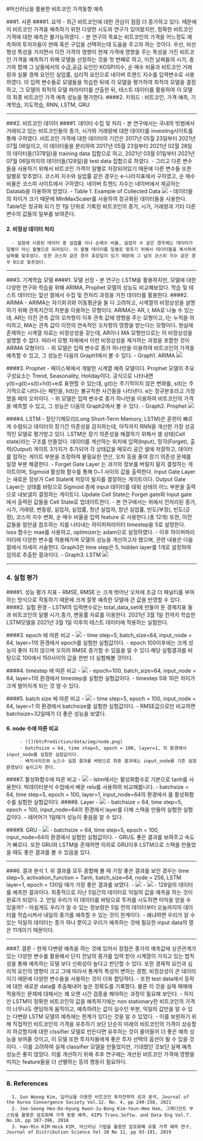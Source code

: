 #머신러닝을 활용한 비트코인 가격동향 예측 


###1. 서론
   ####1. 요약 
    - 최근 비트코인에 대한 관심이 점점 더 증가하고 있다. 때문에 이 비트코인 가격을 예측하기 위한 다양한 시도와 연구가 있어왔지만, 정확한 비트코인 가격에 대한 예측은 불가능하였다.
    - 본 연구의 목표는 비트코인의 가격을 어느정도 예측하여 투자자들이 판매 혹은 구입을 선택하는데 도움을 주고자 하는 것이다. 우선, 비선형성 특성을 가지면서 이전 가격의 영향이 현재 가격에 영향을 주는 특성을 가진 비트코인 가격을 예측하기 위해 모델을 선정하는 것을 첫 번째로 하고, 이전 날짜들의 시가, 종가와 함께 그 날들에서의 수급,공급 요인인 KOSPI지수, 순 매수 비율과 비트코인 거래량과 실물 경제 요인인 실업률, 심리적 요인으로 네이버 트렌드 지수를 입력변수로 사용하였다. 이 입력 변수들로 모델들을 학습한 뒤에 각 모델을 평가하여 최적의 모델을 결정하고, 그 모델의 최적의 모델 파라미터를 산출한 뒤, 테스트 데이터를 활용하여 이 모델의 최종 비트코인 가격 예측 성능을 평가한다.
   ####2. 키워드 : 비트코인, 가격 예측, 기계학습, 지도학습, RNN, LSTM, GRU
   <hr/>

###2. 비트코인 데이터
   ####1. 데이터 수집 및 처리 
      - 본 연구에서는 국내의 빗썸에서 거래되고 있는 비트코인들의 종가, 시가와 거래량에 대한 데이터를 investing사이트를 통해 구하였다. 비트코인 가격에 대한 데이터의 기간은 2017년 05월 23일부터 2021년 07월 06일이고, 이 데이터들을 분리하여 2017년 05월 23일부터 2021년 02월 28일의 데이터들(1378일)을 training data 집합으로 하고, 2021년 03월 01일부터 2021년 07월 06일까지의 데이터들(128일)을 test data 집합으로 하였다. 
      - 그리고 다른 변수들을 사용하기 위해서 비트코인 가격이 일별로 저장되어있기 때문에 다른 변수들 또한 일별로 맞추었다. 코스피 지수와 실업률 같은 경우는 e-나라지표에서 구하였고, 순 매수 비율은 코스피 사이트에서 구하였다. 네이버 트렌드 지수는 네이버에서 제공하는 Datalab을 이용하여 얻었다. 
      - Table 1. Example of Collected Data  ![](btcPrediction/data/img/dataEX.png)
      - 데이터들의 차이가 크기 때문에 MinMaxScaler를 사용하여 정규화된 데이터들을 사용한다. Table1은 정규화 되기 전 1일 단위로 기록된 비트코인의 종가, 시가, 거래량과 기타 다른 변수의 값들의 일부를 보여준다. 
  #### 2. 비정상 데이터 처리 
      - 실험에 사용된 데이터 중 실업률 이나 순매수 비율, 실업자 수 같은 경우에는 데이터가 일별이 아닌 월별으로 되어있다. 이 월별 데이터를 일별로 맞추기 위해서 데이터들을 복사하여 날짜를 맞추었다. 또한 코스피 같은 경우 휴장일이 있기 때문에 그 날의 코스피 지수 같은 경우 0으로 맞추었다.
<hr/>

###3. 기계학습 모델
   ####1. 모델 선정
      - 본 연구는 LSTM을 활용하지만, 모델에 대한 다양한 연구와 학습을 위해 ARIMA, Prophet 모델의 성능도 비교해보았다. 학습 및 테스트 데이터는 앞선 절에서 수집 및 전처리 과정을 거친 데이터를 활용한다.
  ####2. ARIMA
      - ARIMA는  자기회귀와 이동평균을 둘 다 고려하고, 시계열의 비정상성을 설명하기 위해 관측치간의 차분을 이용하는 모형이다. ARIMA는 AR, I, MA로 나눌 수 있는데, AR는 이전 관측 값의 오차항이 이후 관측 값에 영향을 주는 모형이고, I는 누적을 의미하고, MA는 관측 값이 이전의 연속적인 오차항의 영향을 받는다는 모형이다. 현실에 존재하는 시계열 자료는 비정상성을 갖는데, AR이나 MA 모형만으로는 이 비정상성을 설명할 수 없다. 따라서 모형 자체에서 이런 비정상성을 제거하는 과정을 포함한 것이 ARIMA 모형이다.
      - 위 모델은 입력 변수로 종가 하나만을 이용하여 비트코인의 가격을 예측할 수 있고, 그 성능은 다음의 Graph1에서 볼 수 있다.
      - Graph1. ARIMA ![](btcPrediction/data/img/arima.png)

   ####3. Prophet
      - 페이스북에서 개발한 시계열 예측 모델이다. Prophet 모델의 주요 구성요소는 Trend, Seasonality, Holiday이다. 공식으로 나타내면 y(t)=g(t)+s(t)+h(t)+e로 표현할 수 있는데, g(t)는 주기적이지 않은 변화를, s(t)는 주기적으로 나타나는 패턴을, h(t)는 불규칙한 사건들을 나타낸다. e는 정규분포라고 가정했을 때의 오차이다.
      - 위 모델은 입력 변수로 종가 하나만을 이용하여 비트코인의 가격을 예측할 수 있고, 그 성능은 다음의 Graph2에서 볼 수 있다.
      - Graph2. Prophet ![](btcPrediction/data/img/prophet.png)

   ####4. LSTM
      - 장단기메모리(Long Short-Term Memory, LSTM)은 훈련이 빠르게 수렴되고 데이터의 장기간 의존성을 감지하는데, 아직까지 RNN을 개선한 가장 성공적인 모델로 평가받고 있다. LSTM은 장기 의존성을 해결하기 위해서 셀 상태(Cell state)라는 구조를 만들었다. 데이터를 계산하는 위치에 입력(Input), 망각(Forget), 출력(Output) 게이트 3가지가 추가되어 각 상태값을 메모리 공간 셀에 저장하고, 데이터를 접하는 게이트 부분을 조정하여 불필요한 연산, 오차 등을 줄여 장기 의존성 문제를 일정 부분 해결한다. 
      - Forget Gate Layer 는 과거의 정보를 버릴지 말지 결정하는 게이트이며, Sigmoid 활성화 함수를 통해 0~1 사이의 값을 출력한다.  Input Gate Layer 는 새로운 정보가 Cell State에 저장이 될지를 결정하는 게이트이다.  Output Gate Layer는 상태를 바탕으로 Sigmoid 층에 input 데이터를 태워 상태의 어느 부분을 출력으로 내보낼지 결정하는 게이트다.  Update Cell State는 Forget gate와 Input gate 에서 출력된 값들을 Cell State로 업데이트한다.
      - 본 연구에서는 위에서 전처리된 종가, 시가, 거래량, 변동량, 실업자, 실업률, 청년 실업자, 청년 실업률, 빈도(부정), 빈도(긍정), 코스피 지수 변화, 순 매수 비율을 입력 feature 로 사용한다.(총 12개) 또한, 이전 값들을 얼만큼 참조하는 지를 나타내는 하이퍼파라미터 timestep을 5로 설정한다. loss 함수는 mae를 사용하고, optimizer는 adam으로 설정하였다. 
      - 이후 하이퍼파라미터에 다양한 변수를 적용해가며 모델의 성능을 개선하고자 했으며, 관련 내용은 다음 절에서 자세히 서술한다. Graph3은 time step은 5, hidden layer를 1개로 설정하여 임의로 추출한 결과이다.
      - Graph3. LSTM ![](btcPrediction/data/img/lstm.png)
<hr/>

  ### 4. 실험 평가
####1. 성능 평가 지표
       -  RMSE, RMSE 는 크게 벗어난 오차에 조금 더 패널티를 부여하는 방식으로 작동하기 때문에 크게 잘못 예측한 모델에 큰 값을 반영할 수 있다.
####2. 실험 환경
         - LSTM의 입력변수로는 total_data_set에 만들어 둔 경제지표 들과 비트코인의 일별 시가,종가, 변동률 자료를 이용한다. 2021년 3월 1일 전까지 학습한 LSTM모델을 2021년 3월 1일 이후의 테스트 데이터에 적용하는 실험한다. 

####3. epoch 에 따른 비교
         - ![](btcPrediction/data/img/epoch.png)
         - time step=5, batch_size=64, input_node = 64, layer=1의 환경에서 epoch를 실험한 실험값이다.
         - epoch 100이후에는 크게 성능이 좋아 지지 않으며 오히려 RMSE 증가할 수 있음을 알 수 있다.해당 실험결과를 바탕으로 100에서 150사이의 값을 한번 더 실험해볼 것이다.
      
####4. timestep 에 따른 비교
         - ![](btcPrediction/data/img/timestep.png)
         - epoch=100, batch_size=64, input_node = 64, layer=1의 환경에서 timestep을 실험한 실험값이다.
         - timestep 5와 10은 차이가 크게 벌어지게 되는 것 알 수 있다.
         
####5. batch size 에 따른 비교
         - ![](btcPrediction/data/img/batch.png)
         - time step=5, epoch = 100, input_node = 64, layer=1 의 환경에서 batchsize를 실험한 실험값이다.
         -  RMSE값으로만 비교하면 batchsize=32일때가 더 좋은 성능을 보였다.

#### 6. node 수에 따른 비교
         - ![](btcPrediction/data/img/node.png)
         - batchsize = 64, time step=5, epoch = 100, layer=1, 의 환경에서 input_node를 실험한 실험값이다.
         - 배치사이즈와 노드수 실험 결과를 바탕으로 최종 결과에는 input_node를 기존 실험환경보다 높이고자 한다.

####7. 활성화함수에 따른 비교
         - ![](btcPrediction/data/img/actiFun.png)
         - lstm에서는 활성화함수로 기본으로 tanh를 사용한다. 빅데이터분석 수업에서 배운 relu를 사용하여 비교해봅니다. 
         - batchsize = 64, time step=5, epoch = 100, layer=1, input_node=64의 환경에서 를 활성화함수를 실험한 실험값이다.
####8. Layer
         - ![](btcPrediction/data/img/8layer.png)
         - batchsize = 64, time step=5, epoch = 100, input_node=64의 환경에서 layer를 더해 스택을 만들어 실험한 실험값이다.
         - 레어어가 1일때가 성능이 좋음을 알 수 있다.

####9. GRU
         - ![](btcPrediction/data/img/9GRU.png)
         - batchsize = 64, time step=5, epoch = 100, input_node=64의 환경에서 실험한 실험값이다.
         - GRU도 좋은 결과를 보여주고 속도가 빠르다. 또한 GRU와 LSTM을 혼재하면 의외로 GRU이후 LSTM으로 스택을 만들었을 때도 좋은 결과를 볼 수 있음을 있다.
    
<hr/>

   ###6. 결과 분석
      1. 위 결과를 모두 종합해 볼 때 가장 좋은 결과를 보인 경우는 time step=5, activation_function = Tanh, batch_size=64, node = 256, LSTM  layer=1, epoch = 130일 때가 가장 좋은 결과를 보였다.
         - ![](btcPrediction/data/img/result0.png)
         - ![](btcPrediction/data/img/result1.png)
         - 128일의 데이터를 예측한 결과이다. 최종적으로 지난 5일간의 데이터로 익일의 값을 예측을 하는 것이 완료가 되었다. 
      2. 만일 우리가 이 데이터를 바탕으로 투자를 시도하면 이익을 얻을 수 있을까? 
         - 아쉽게도 우리가 알 수 있는 정보량은 5일 전의 데이터부터 오늘까지의 데이터를 학습시켜서 내일의 종가를 예측할 수 있는 것이 한계이다. 
         - 왜냐하면 우리가 알 수 있는 익일의 데이터는 종가 하나 뿐이고 우리가 예측하는 것에 필요한 input data의 열은 11개이기 때문이다.
 <hr/>

###7. 결론 
      - 현재 다변량 예측을 하는 것에 있어서 장점은 종가의 예측값에 상관관계가 있는 다양한 변수를 활용해서 단지 전날의 종가를 입력 받아 시계열이 가지고 있는 법칙성을 통해 예측하는 모델 보다 신뢰성이 높다고 판단할 수 있다. 또한 경제적 요인과 심리적 요인의 영향이 크고 그에 따라서 통계적 특성이 변하는 경향, 비정상성이 큰 데이터이기 때문에 다양한 변수들을 사용하는 것이 더욱 합당하다. 
      - 또한 test data에서 등락에 대한 새로운 data를 추출해내어 높은 정확도를 기록했다. 물론 이 것을 실제 매매에 적용하는 문제에 대해서는 꽤 오랜 시간 검증을 해야하는 과정이 필요해 보인다. 
      - 하지만 LSTM이 정확한 비트코인의 값을 예측하기에는 non stationary한 비트코인의 가격이 너무나도 랜덤하게 움직이고, 예측하려는 값이 실수인 부분, 익일의 값만을 알 수 있는 다변량 LSTM 모델의 예측에는 한계가 있다는 것을 알 수 있었다. 
      - 이를 보완하기 위해 직접적인 비트코인의 가격을 유추하기 보단 단순히 미래의 비트코인의 가격이 상승할지 하강할지에 대한 clssifier 모델로 만든다면 유추하는 것이 줄어들어 더 좋은 예측 성능을 보여줄 것이고, 이 모델 또한 투자자들에게 좋은 투자 선택의 옵션이 될 수 있을 것이다. 
      - 이를 고려하여 실제 classifier 모델을 만들었지만, 기대했던 것보단 실제 예측 성능은 좋지 않았다. 이를 개선하기 위해 추후 연구에는 개선된 비트코인 가격에 영향을 미치는 feature들을 더 선별하는 등의 행동이 필요하다.
 <hr/>

### 8. References
      1. Sun Woong Kim, 딥러닝을 이용한 비트코인 투자전략의 성과 분석, Journal of the Korea Convergence Society Vol.12. No. 4, pp 249-258, 2021 
      2. Joo-Seong Heo⋅Do-Hyung Kwon⋅Ju-Bong Kim⋅Youn-Hee Han, 그래디언트 부스팅을 활용한 암호화폐 가격 동향 예측, KIPS Trans.Softw. and Data Eng Vol.7. No.10, pp 387-396, 2018 
      3. Han-Min KIM⋅Hoik KIM, 머신러닝 기법을 활용한 암호화폐 유통 가격 예측 연구, Journal of Distribution Science Vol 10 No 11, pp 93-101, 2019





